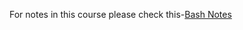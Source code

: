 For notes in this course please check this-[Bash  Notes](https://github.com/Ravindusasanka1/shell-scripting-for-beginners-course)